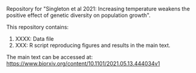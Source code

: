 Repository for "Singleton et al 2021: Increasing temperature weakens the positive effect of genetic diversity on population growth".

This repository contains:

1) XXXX: Data file
2) XXX: R script reproducing figures and results in the main text.

The main text can be accessed at: https://www.biorxiv.org/content/10.1101/2021.05.13.444034v1 

